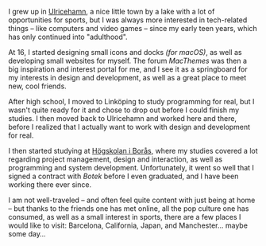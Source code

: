 I grew up in [Ulricehamn](https://ulricehamn.se), a nice little town by a lake with a lot of opportunities for sports, but I was always more interested in tech-related things – like computers and video games – since my early teen years, which has only continued into "adulthood".

At 16, I started designing small icons and docks <i>(for macOS)</i>, as well as developing small websites for myself. The forum <i>MacThemes</i> was then a big inspiration and interest portal for me, and I see it as a springboard for my interests in design and development, as well as a great place to meet new, cool friends.

After high school, I moved to Linköping to study programming for real, but I wasn't quite ready for it and chose to drop out before I could finish my studies. I then moved back to Ulricehamn and worked here and there, before I realized that I actually want to work with design and development for real.

I then started studying at [Högskolan i Borås](https://www.hb.se), where my studies covered a lot regarding project management, design and interaction, as well as programming and system development. Unfortunately, it went so well that I signed a contract with <i>Botek</i> before I even graduated, and I have been working there ever since.

I am not well-traveled – and often feel quite content with just being at home – but thanks to the friends one has met online, all the pop culture one has consumed, as well as a small interest in sports, there are a few places I would like to visit: Barcelona, California, Japan, and Manchester… maybe some day…
